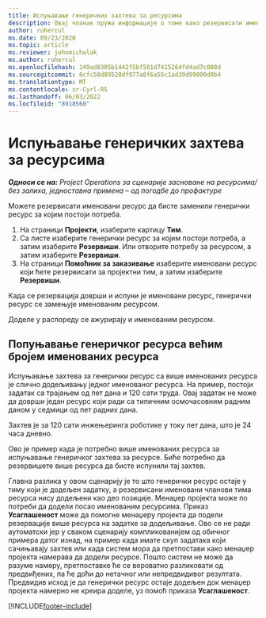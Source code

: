 ```yaml
---
title: Испуњавање генеричких захтева за ресурсима
description: Овај чланак пружа информације о томе како резервисати именоване ресурсе за генерички захтев ресурса.
author: ruhercul
ms.date: 09/23/2020
ms.topic: article
ms.reviewer: johnmichalak
ms.author: ruhercul
ms.openlocfilehash: 149ad8305b1442f5bf501d7415264fd4ad7c088d
ms.sourcegitcommit: 6cfc50d89528df977a8f6a55c1ad39d99800d9b4
ms.translationtype: MT
ms.contentlocale: sr-Cyrl-RS
ms.lasthandoff: 06/03/2022
ms.locfileid: "8918560"
---
```

# <a name="generic-resource-requirement-fulfillment"></a>Испуњавање генеричких захтева за ресурсима

_**Односи се на:** Project Operations за сценарије засноване на ресурсима/без залиха, једноставна примена – од погодбе до профактуре_

Можете резервисати именовани ресурс да бисте заменили генерички ресурс за којим постоји потреба.

1. На страници **Пројекти**, изаберите картицу **Тим**.
2. Са листе изаберите генерички ресурс за којим постоји потреба, а затим изаберите **Резервиши**. Или отворите потребу за ресурсом, а затим изаберите **Резервиши**.
3. На страници **Помоћник за заказивање** изаберите именовани ресурс који ћете резервисати за пројектни тим, а затим изаберите **Резервиши**.

Када се резервација доврши и испуни је именовани ресурс, генерички ресурс се замењује именованим ресурсом.

Доделе у распореду се ажурирају и именованим ресурсом.

## <a name="fulfill-a-generic-resource-with-multiple-named-resources"></a>Попуњавање генеричког ресурса већим бројем именованих ресурса
Испуњавање захтева за генерички ресурс са више именованих ресурса је слично додељивању једног именованог ресурса. На пример, постоји задатак са трајањем од пет дана и 120 сати труда. Овај задатак не може да доврши један ресурс који ради са типичним осмочасовним радним даном у седмици од пет радних дана. 

Захтев је за 120 сати инжењеринга роботике у току пет дана, што је 24 часа дневно.

Ово је пример када је потребно више именованих ресурса за испуњавање генеричког захтева за ресурсе. Биће потребно да резервишете више ресурса да бисте испунили тај захтев.

Главна разлика у овом сценарију је то што генерички ресурс остаје у тиму који је додељен задатку, а резервисани именовани чланови тима ресурса нису додељени као део позиције. Менаџер пројекта може по потреби да додели посао именованим ресурсима. Приказ **Усаглашеност** може да помогне менаџеру пројекта да подели резервације више ресурса на задатке за додељивање. Ово се не ради аутоматски јер у сваком сценарију компликованијем од обичног примера датог изнад, на пример када имате скуп задатака који сачињавају захтев или када систем мора да претпостави како менаџер пројекта намерава да додели ресурсе. Пошто систем не може да разуме намеру, претпоставке ће се вероватно разликовати од предвиђених, па ће доћи до нетачног или непредвидивог резултата. Предвидив исход је да генерички ресурс остаје додељен док менаџер пројекта намерно не креира доделе, уз помоћ приказа **Усаглашеност**.




[!INCLUDE[footer-include](../includes/footer-banner.md)]